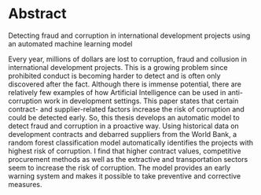 # Abstract 

Detecting fraud and corruption in international development projects using an automated machine learning model

Every year, millions of dollars are lost to corruption, fraud and collusion in international development projects. This is a growing problem since prohibited conduct is becoming harder to detect and is often only discovered after the fact. Although there is immense potential, there are relatively few examples of how Artificial Intelligence can be used in anti-corruption work in development settings. This paper states that certain contract- and supplier-related factors increase the risk of corruption and could be detected early. So, this thesis develops an automatic model to detect fraud and corruption in a proactive way. Using historical data on development contracts and debarred suppliers from the World Bank, a random forest classification model automatically identifies the projects with highest risk of corruption. I find that higher contract values, competitive procurement methods as well as the extractive and transportation sectors seem to increase the risk of corruption. The model provides an early warning system and makes it possible to take preventive and corrective measures.


